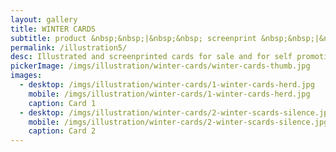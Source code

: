 ```yaml
---
layout: gallery
title: WINTER CARDS
subtitle: product &nbsp;&nbsp;|&nbsp;&nbsp; screenprint &nbsp;&nbsp;|&nbsp;&nbsp; mixed media
permalink: /illustration5/
desc: Illustrated and screenprinted cards for sale and for self promotion.
pickerImage: /imgs/illustration/winter-cards/winter-cards-thumb.jpg
images:
  - desktop: /imgs/illustration/winter-cards/1-winter-cards-herd.jpg
    mobile: /imgs/illustration/winter-cards/1-winter-cards-herd.jpg
    caption: Card 1
  - desktop: /imgs/illustration/winter-cards/2-winter-scards-silence.jpg
    mobile: /imgs/illustration/winter-cards/2-winter-scards-silence.jpg
    caption: Card 2
---
```

